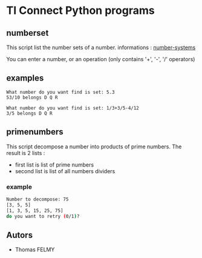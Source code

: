 # TI Connect Python programs

## numberset

This script list the number sets of a number.
informations : [number-systems](https://www.varsitytutors.com/hotmath/hotmath_help/topics/number-systems)

You can enter a number, or an operation (only contains '+', '-', '/' operators)

## examples

```text
What number do you want find is set: 5.3
53/10 belongs D Q R
```

```text
What number do you want find is set: 1/3+3/5-4/12 
3/5 belongs D Q R
```

## primenumbers

This script decompose a number into products of prime numbers.
The result is 2 lists : 
* first list is list of prime numbers
* second list is list of all numbers dividers

### example
```bash
Number to decompose: 75
[3, 5, 5]
[1, 3, 5, 15, 25, 75]
do you want to retry (0/1)?
```

## Autors

* Thomas FELMY